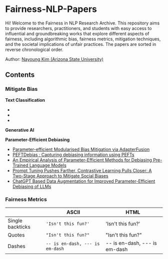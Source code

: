 # Fairness-NLP-Papers
Hi! Welcome to the Fairness in NLP Research Archive. This repository aims to provide researchers, practitioners, and students with easy access to influential and groundbreaking works that explore different aspects of fairness, including algorithmic bias, fairness metrics, mitigation techniques, and the societal implications of unfair practices. The papers are sorted in reverse chronological order.

Author: [Nayoung Kim (Arizona State University)](https://nayoungkim94.github.io/)



## Contents


### Mitigate Bias

**Text Classification**
- []()
-
-

**Generative AI**

**Parameter-Efficient Debiasing**
- [Parameter-efficient Modularised Bias Mitigation via AdapterFusion](https://arxiv.org/pdf/2302.06321)
- [PEFTDebias : Capturing debiasing information using PEFTs](https://arxiv.org/pdf/2312.00434)
- [An Empirical Analysis of Parameter-Efficient Methods for Debiasing Pre-Trained Language Models](https://arxiv.org/pdf/2306.04067)
- [Prompt Tuning Pushes Farther, Contrastive Learning Pulls Closer: A Two-Stage Approach to Mitigate Social Biases](https://aclanthology.org/2023.acl-long.797.pdf)
- [ChatGPT Based Data Augmentation for Improved Parameter-Efficient Debiasing of LLMs](https://arxiv.org/pdf/2402.11764)

### Fairness Metrics




|                |ASCII                          |HTML                         |
|----------------|-------------------------------|-----------------------------|
|Single backticks|`'Isn't this fun?'`            |'Isn't this fun?'            |
|Quotes          |`"Isn't this fun?"`            |"Isn't this fun?"            |
|Dashes          |`-- is en-dash, --- is em-dash`|-- is en-dash, --- is em-dash|


<!--stackedit_data:
eyJoaXN0b3J5IjpbLTEyMjI4MTA2NjJdfQ==
-->